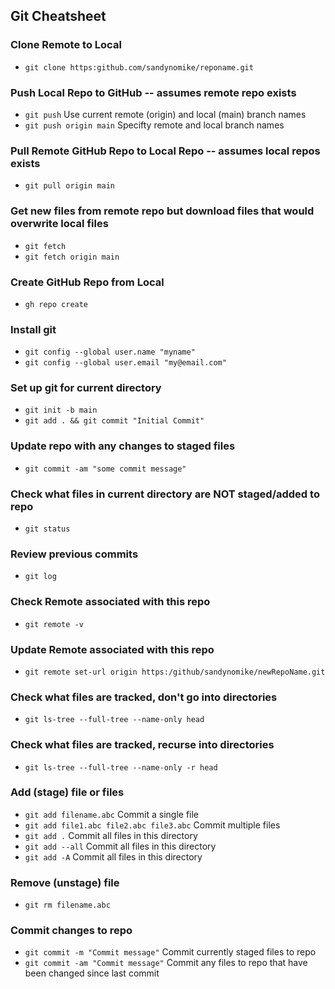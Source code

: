 ## Git Cheatsheet

### Clone Remote to Local
* ```git clone https:github.com/sandynomike/reponame.git```

### Push Local Repo to GitHub -- assumes remote repo exists
* ```git push``` Use current remote (origin) and local (main) branch names
* ```git push origin main``` Specifty remote and local branch names

### Pull Remote GitHub Repo to Local Repo -- assumes local repos exists
* ```git pull origin main```

### Get new files from remote repo but download files that would overwrite local files
* ```git fetch```
* ```git fetch origin main```

### Create GitHub Repo from Local
* ```gh repo create```

### Install git
* ```git config --global user.name "myname"```
* ```git config --global user.email "my@email.com"```

### Set up git for current directory
* ```git init -b main```
* ```git add . && git commit "Initial Commit"```

### Update repo with any changes to staged files
* ```git commit -am "some commit message"```

### Check what files in current directory are NOT staged/added to repo
* ```git status```

### Review previous commits
* ```git log```

### Check Remote associated with this repo
* ```git remote -v```

### Update Remote associated with this repo
* ```git remote set-url origin https:/github/sandynomike/newRepoName.git```

### Check what files are tracked, don't go into directories
* ```git ls-tree --full-tree --name-only head```

### Check what files are tracked, recurse into directories
* ```git ls-tree --full-tree --name-only -r head```

### Add (stage) file or files
* ```git add filename.abc``` Commit a single file
* ```git add file1.abc file2.abc file3.abc``` Commit multiple files
* ```git add .``` Commit all files in this directory
* ```git add --all``` Commit all files in this directory
* ```git add -A``` Commit all files in this directory

### Remove (unstage) file
* ```git rm filename.abc```

### Commit changes to repo<br>
* ```git commit -m "Commit message"``` Commit currently staged files to repo
* ```git commit -am "Commit message"``` Commit any files to repo that have been changed since last commit
